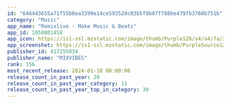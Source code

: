 ```yaml
---
id: "646443655a71f55b8ea3399e14ce59352dc03b5f9b07f788be479fb3760b751b"
category: "Music"
app_name: "Remixlive - Make Music & Beats"
app_id: 1058801458
app_icon: https://is1-ssl.mzstatic.com/image/thumb/Purple126/v4/a4/fa/3b/a4fa3b3e-b2e6-aee2-1db7-3d3c82978242/AppIcon-Remixlive-0-0-1x_U007emarketing-0-7-0-0-85-220.png/1024x1024bb.png
app_screenshot: https://is1-ssl.mzstatic.com/image/thumb/PurpleSource126/v4/e2/f0/a1/e2f0a13b-5864-0b59-2ae8-94f4476e9b50/e4eea6a7-459d-41c9-a7ad-e0352d56a35e_0_APP_IPHONE_65_0.png/2778x1284bb.png
publisher_id: 417255034
publisher_name: "MIXVIBES"
rank: 156
most_recent_release: 2024-01-18 00:00:00
release_count_in_past_year: 20
release_count_in_past_year_category: 11
release_count_in_past_year_top_in_category: 30
---
```

